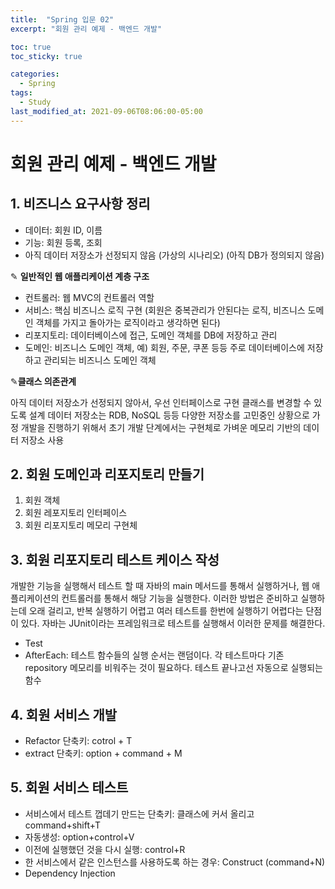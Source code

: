 ```yaml
---
title:  "Spring 입문 02"
excerpt: "회원 관리 예제 - 백엔드 개발"

toc: true
toc_sticky: true

categories:
  - Spring
tags:
  - Study
last_modified_at: 2021-09-06T08:06:00-05:00
---
```


# 회원 관리 예제 - 백엔드 개발

## 1.  비즈니스 요구사항 정리

- 데이터: 회원  ID, 이름
- 기능: 회원  등록, 조회
- 아직 데이터 저장소가 선정되지 않음 (가상의 시나리오) (아직 DB가 정의되지 않음)

✎ **일반적인 웹 애플리케이션 계층 구조**

- 컨트롤러: 웹 MVC의 컨트롤러 역할
- 서비스: 핵심 비즈니스 로직 구현 (회원은 중복관리가 안된다는 로직, 비즈니스 도메인 객체를 가지고 돌아가는 로직이라고 생각하면 된다)
- 리포지토리: 데이터베이스에 접근, 도메인 객체를 DB에 저장하고 관리
- 도메인: 비즈니스 도메인 객체, 예) 회원, 주문, 쿠폰 등등 주로 데이터베이스에 저장하고 관리되는 비즈니스 도메인 객체

✎**클래스 의존관계**

아직 데이터 저장소가 선정되지 않아서, 우선 인터페이스로 구현 클래스를 변경할 수 있도록 설계
데이터 저장소는 RDB, NoSQL 등등 다양한 저장소를 고민중인 상황으로 가정
개발을 진행하기 위해서 초기 개발 단계에서는 구현체로 가벼운 메모리 기반의 데이터 저장소 사용

## 2. 회원 도메인과 리포지토리 만들기

1. 회원 객체
2. 회원  레포지토리 인터페이스
3. 회원 리포지토리 메모리 구현체

## 3. 회원  리포지토리 테스트 케이스 작성

개발한 기능을 실행해서 테스트 할 때 자바의 main 메서드를 통해서 실행하거나, 웹 애플리케이션의 컨트롤러를 통해서 해당 기능을 실행한다. 이러한 방법은 준비하고 실행하는데 오래 걸리고, 반복 실행하기 어렵고 여러 테스트를 한번에 실행하기 어렵다는 단점이 있다. 자바는 JUnit이라는 프레임워크로 테스트를 실행해서 이러한 문제를 해결한다.

- Test
- AfterEach: 테스트 함수들의  실행  순서는 랜덤이다. 각 테스트마다 기존 repository 메모리를 비워주는 것이 필요하다. 테스트 끝나고선 자동으로 실행되는 함수

## 4. 회원 서비스 개발

- Refactor 단축키: cotrol + T
- extract 단축키: option + command + M

## 5.  회원 서비스 테스트

- 서비스에서 테스트 껍데기 만드는 단축키: 클래스에 커서 올리고 command+shift+T
- 자동생성: option+control+V
- 이전에 실행했던 것을 다시 실행: control+R
- 한 서비스에서 같은 인스턴스를 사용하도록 하는  경우: Construct (command+N)
- Dependency Injection